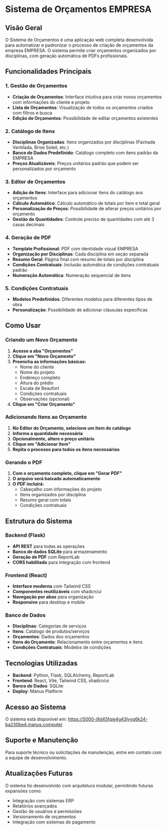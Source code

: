 # Sistema de Orçamentos EMPRESA

## Visão Geral

O Sistema de Orçamentos é uma aplicação web completa desenvolvida para automatizar e padronizar o processo de criação de orçamentos da empresa EMPRESA. O sistema permite criar orçamentos organizados por disciplinas, com geração automática de PDFs profissionais.

## Funcionalidades Principais

### 1. Gestão de Orçamentos

- **Criação de Orçamentos**: Interface intuitiva para criar novos orçamentos com informações do cliente e projeto
- **Lista de Orçamentos**: Visualização de todos os orçamentos criados com filtros e busca
- **Edição de Orçamentos**: Possibilidade de editar orçamentos existentes

### 2. Catálogo de Itens

- **Disciplinas Organizadas**: Itens organizados por disciplinas (Fachada Ventilada, Brise Soleil, etc.)
- **Banco de Dados Predefinido**: Catálogo completo com itens padrão da EMPRESA
- **Preços Atualizáveis**: Preços unitários padrão que podem ser personalizados por orçamento

### 3. Editor de Orçamentos

- **Adição de Itens**: Interface para adicionar itens do catálogo aos orçamentos
- **Cálculo Automático**: Cálculo automático de totais por item e total geral
- **Personalização de Preços**: Possibilidade de alterar preços unitários por orçamento
- **Gestão de Quantidades**: Controle preciso de quantidades com até 3 casas decimais

### 4. Geração de PDF

- **Template Profissional**: PDF com identidade visual EMPRESA
- **Organização por Disciplinas**: Cada disciplina em seção separada
- **Resumo Geral**: Página final com resumo de totais por disciplina
- **Condições Contratuais**: Inclusão automática de condições contratuais padrão
- **Numeração Automática**: Numeração sequencial de itens

### 5. Condições Contratuais

- **Modelos Predefinidos**: Diferentes modelos para diferentes tipos de obra
- **Personalização**: Possibilidade de adicionar cláusulas específicas

## Como Usar

### Criando um Novo Orçamento

1. **Acesse a aba "Orçamentos"**
2. **Clique em "Novo Orçamento"**
3. **Preencha as informações básicas:**
   - Nome do cliente
   - Nome do projeto
   - Endereço completo
   - Altura do prédio
   - Escala de Beaufort
   - Condições contratuais
   - Observações (opcional)
4. **Clique em "Criar Orçamento"**

### Adicionando Itens ao Orçamento

1. **No Editor de Orçamento, selecione um item do catálogo**
2. **Informe a quantidade necessária**
3. **Opcionalmente, altere o preço unitário**
4. **Clique em "Adicionar Item"**
5. **Repita o processo para todos os itens necessários**

### Gerando o PDF

1. **Com o orçamento completo, clique em "Gerar PDF"**
2. **O arquivo será baixado automaticamente**
3. **O PDF incluirá:**
   - Cabeçalho com informações do projeto
   - Itens organizados por disciplina
   - Resumo geral com totais
   - Condições contratuais

## Estrutura do Sistema

### Backend (Flask)

- **API REST** para todas as operações
- **Banco de dados SQLite** para armazenamento
- **Geração de PDF** com ReportLab
- **CORS habilitado** para integração com frontend

### Frontend (React)

- **Interface moderna** com Tailwind CSS
- **Componentes reutilizáveis** com shadcn/ui
- **Navegação por abas** para organização
- **Responsivo** para desktop e mobile

### Banco de Dados

- **Disciplinas**: Categorias de serviços
- **Itens**: Catálogo de produtos/serviços
- **Orçamentos**: Dados dos orçamentos
- **Itens do Orçamento**: Relacionamento entre orçamentos e itens
- **Condições Contratuais**: Modelos de condições

## Tecnologias Utilizadas

- **Backend**: Python, Flask, SQLAlchemy, ReportLab
- **Frontend**: React, Vite, Tailwind CSS, shadcn/ui
- **Banco de Dados**: SQLite
- **Deploy**: Manus Platform

## Acesso ao Sistema

O sistema está disponível em: https://5000-i9d45fqie4g43lyyq6k24-ba230be4.manus.computer

## Suporte e Manutenção

Para suporte técnico ou solicitações de manutenção, entre em contato com a equipe de desenvolvimento.

## Atualizações Futuras

O sistema foi desenvolvido com arquitetura modular, permitindo futuras expansões como:

- Integração com sistemas ERP
- Relatórios avançados
- Gestão de usuários e permissões
- Versionamento de orçamentos
- Integração com sistemas de pagamento
